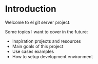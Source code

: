 # Introduction

Welcome to el git server project.

Some topics I want to cover in the future:

* Inspiration projects and resources
* Main goals of this project
* Use cases examples
* How to setup development environment

